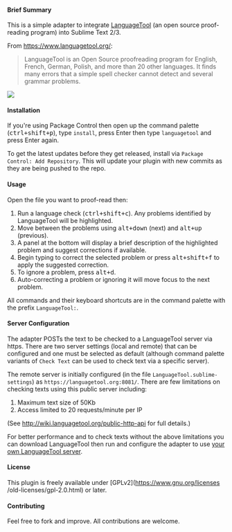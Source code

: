 #### Brief Summary

This is a simple adapter to integrate [LanguageTool](https://languagetool.org/) (an open source proof-reading program) into Sublime Text 2/3.

From https://www.languagetool.org/:

> LanguageTool is an Open Source proof­reading program for English, French, German, Polish, and more than 20 other languages. It finds many errors that a simple spell checker cannot detect and several grammar problems.

![](https://cdn.rawgit.com/gtarawneh/languagetool-sublime/master/demo.gif)

#### Installation

If you're using Package Control then open up the command palette
(<kbd>ctrl+shift+p</kbd>), type `install`, press Enter then type
`languagetool` and press Enter again.

To get the latest updates before they get released, install via `Package
Control: Add Repository`. This will update your plugin with new commits as
they are being pushed to the repo.

#### Usage

Open the file you want to proof-read then:

1. Run a language check (<kbd>ctrl+shift+c</kbd>). Any problems identified by LanguageTool will be highlighted.
2. Move between the problems using <kbd>alt+down</kbd> (next) and <kbd>alt+up</kbd> (previous).
3. A panel at the bottom will display a brief description  of the highlighted problem and suggest corrections if available.
4. Begin typing to correct the selected problem or press <kbd>alt+shift+f</kbd> to apply the suggested correction.
5. To ignore a problem, press <kbd>alt+d</kbd>.
6. Auto-correcting a problem or ignoring it will move focus to the next problem.

All commands and their keyboard shortcuts are in the command palette with the
prefix `LanguageTool:`.

#### Server Configuration

The adapter POSTs the text to be checked to a LanguageTool server via https.
There are two server settings (local and remote) that can be configured and
one must be selected as default (although command palette variants of `Check
Text` can be used to check text via a specific server).

The remote server is initially configured (in the file `LanguageTool.sublime-
settings`) as `https://languagetool.org:8081/`. There are few limitations on
checking texts using this public server including:

1. Maximum text size of 50Kb
2. Access limited to 20 requests/minute per IP

(See http://wiki.languagetool.org/public-http-api for full details.)

For better performance and to check texts without the above limitations you
can download LanguageTool then run and configure the adapter to use [your own
LanguageTool server](http://wiki.languagetool.org/http-server).

#### License

This plugin is freely available under [GPLv2](https://www.gnu.org/licenses
/old-licenses/gpl-2.0.html) or later.

#### Contributing

Feel free to fork and improve. All contributions are welcome.
